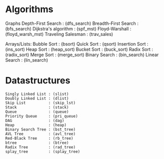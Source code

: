 Algorithms
==========
Graphs
    Depth-First Search   : (dfs_search)
    Breadth-First Search : (bfs_search)
    Dijkstra's algorithm : (spf_mst)
    Floyd-Warshall       : (floyd_warsh_mst)
    Traveling Salesman   : (trav_sales)

Arrays/Lists:
    Bubble Sort    : (bsort)
    Quick Sort     : (qsort)
    Insertion Sort : (ins_sort)
    Heap Sort      : (heap_sort)
    Bucket Sort    : (buck_sort)
    Radix Sort     : (radix_sort)
    Merge Sort     : (merge_sort)
    Binary Search  : (bin_search)
    Linear Search  : (lin_search)


Datastructures
=============

    Singly Linked List : (slist)
    Doubly Linked List : (dlist)
    Skip List          : (skip_lst)
    Stack              : (stack)
    Queue              : (queue)
    Priority Queue     : (pri_queue)
    DAG                : (dag)
    Heap               : (heap)
    Binary Search Tree : (bst_tree)
    AVL Tree           : (avl_tree)
    Red-Black Tree     : (rb_tree)
    btree              : (btree)
    Radix Tree         : (rad_tree)
    splay_tree         : (splay_tree)
